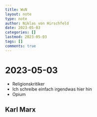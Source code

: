 ```yaml
---
title: WuN
layout: note
type: note
author: Niklas von Hirschfeld
date: 2023-05-03
categories: []
lastmod: 2023-05-03
tags: []
comments: true
---
```


# 2023-05-03

- Religionskritiker
- Ich schreibe einfach irgendwas hier hin
- Opium

## Karl Marx


